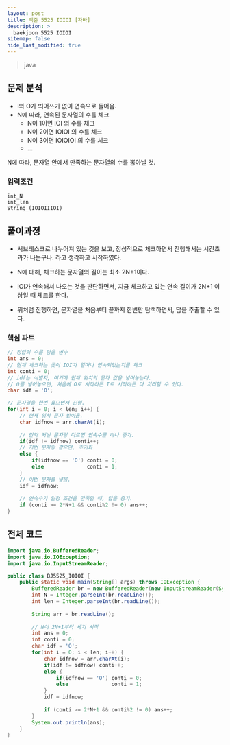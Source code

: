```yaml
---
layout: post
title: 백준 5525 IOIOI [자바]
description: >
  baekjoon 5525 IOIOI
sitemap: false
hide_last_modified: true
---
```


> java

## 문제 분석

- I와 O가 띄어쓰기 없이 연속으로 들어옴.
- N에 따라, 연속된 문자열의 수를 체크
  - N이 1이면 IOI 의 수를 체크
  - N이 2이면 IOIOI 의 수를 체크
  - N이 3이면 IOIOIOI 의 수를 체크
  - ...

N에 따라, 문자열 안에서 만족하는 문자열의 수를 뽑아낼 것.



### 입력조건

```
int_N
int_len
String_(IOIOIIIOI)
```



## 풀이과정

- 서브테스크로 나누어져 있는 것을 보고, 정성적으로 체크하면서 진행해서는 시간초과가 나는구나. 라고 생각하고 시작하였다.
- N에 대해, 체크하는 문자열의 길이는 최소 2N+1이다.
- IOI가 연속해서 나오는 것을 판단하면서,
  지금 체크하고 있는 연속 길이가 2N+1 이상일 때 체크를 한다.



- 위처럼 진행하면, 문자열을 처음부터 끝까지 한번만 탐색하면서, 답을 추출할 수 있다.



### 핵심 파트

```java
// 정답의 수를 담을 변수
int ans = 0;
// 현재 체크하는 곳이 IOI가 얼마나 연속되었는지를 체크
int conti = 0;
// idf는 식별자, 여기에 현재 위치의 문자 값을 넣어놓는다.
// O를 넣어놓으면, 처음에 O로 시작하든 I로 시작하든 다 처리할 수 있다.
char idf = 'O';

// 문자열을 한번 훑으면서 진행.
for(int i = 0; i < len; i++) {
    // 현재 위치 문자 받아옴. 
    char idfnow = arr.charAt(i);
    
    // 만약 저번 문자랑 다르면 연속수를 하나 증가.
    if(idf != idfnow) conti++;
    // 저번 문자랑 같으면, 초기화
    else {
        if(idfnow == 'O') conti = 0;
        else 			  conti = 1;
    }
    // 이번 문자를 넣음.
    idf = idfnow;
	
    // 연속수가 일정 조건을 만족할 때, 답을 증가.
    if (conti >= 2*N+1 && conti%2 != 0) ans++;
}
```

## 전체 코드
```java
import java.io.BufferedReader;
import java.io.IOException;
import java.io.InputStreamReader;

public class BJ5525_IOIOI {
	public static void main(String[] args) throws IOException {
		BufferedReader br = new BufferedReader(new InputStreamReader(System.in));
		int N = Integer.parseInt(br.readLine());
		int len = Integer.parseInt(br.readLine());
		
		String arr = br.readLine();
		
		// N이 2N+1부터 세기 시작
		int ans = 0;
		int conti = 0;
		char idf = 'O';
		for(int i = 0; i < len; i++) {
			char idfnow = arr.charAt(i);
			if(idf != idfnow) conti++;
			else {
				if(idfnow == 'O') conti = 0;
				else 			  conti = 1;
			}
			idf = idfnow;
			
			if (conti >= 2*N+1 && conti%2 != 0) ans++;
		}
		System.out.println(ans);
	}
}
```